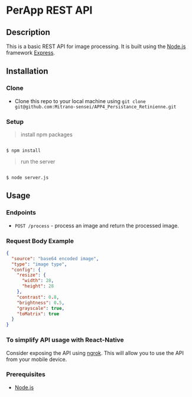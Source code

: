 <!-- basic doc for a rest api -->

# PerApp REST API

## Description

This is a basic REST API for image processing. It is built using the [Node.js](https://nodejs.org/en/) framework [Express](https://expressjs.com/).

## Installation

### Clone

- Clone this repo to your local machine using `git clone git@github.com:Mitrano-sensei/APP4_Persistance_Retinienne.git`
  
### Setup

> install npm packages

```shell

$ npm install

```

> run the server

```shell

$ node server.js

```

## Usage 

### Endpoints

- `POST /process` - process an image and return the processed image.

### Request Body Example

```json
{
  "source": "base64 encoded image",
  "type": "image type",
  "config": {
    "resize": {
      "width": 28,
      "height": 28
    },
    "contrast": 0.8,
    "brightness": 0.5,
    "grayscale": true,
    "toMatrix": true
  }
}

```

### To simplify API usage with React-Native

Consider exposing the API using [ngrok](https://ngrok.com/). This will allow you to use the API from your mobile device.

### Prerequisites

- [Node.js](https://nodejs.org/en/)